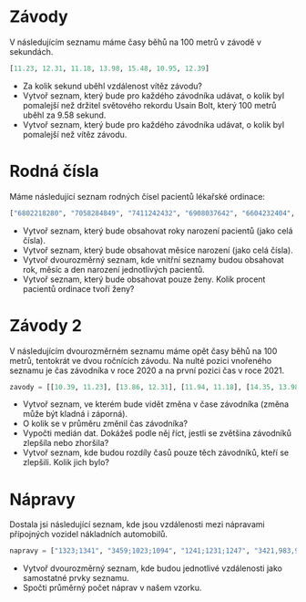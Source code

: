 # Závody

V následujícím seznamu máme časy běhů na 100 metrů v závodě v sekundách.

```py
[11.23, 12.31, 11.18, 13.98, 15.48, 10.95, 12.39]
```

* Za kolik sekund uběhl vzdálenost vítěz závodu?
* Vytvoř seznam, který bude pro každého závodníka udávat, o kolik byl pomalejší než držitel světového rekordu Usain Bolt, který 100 metrů uběhl za 9.58 sekund.
* Vytvoř seznam, který bude pro každého závodníka udávat, o kolik byl pomalejší než vítěz závodu.

# Rodná čísla

Máme následující seznam rodných čísel pacientů lékařské ordinace:

```py
["6802218280", "7058284849", "7411242432", "6908037642", "6604232404", "7904017748", "9154056219", "9462207975"]
```

* Vytvoř seznam, který bude obsahovat roky narození pacientů (jako celá čísla).
* Vytvoř seznam, který bude obsahovat měsíce narození (jako celá čísla).
* Vytvoř dvourozměrný seznam, kde vnitřní seznamy budou obsahovat rok, měsíc a den narození jednotlivých pacientů.
* Vytvoř seznam, který bude obsahovat pouze ženy. Kolik procent pacientů ordinace tvoří ženy?

# Závody 2

V následujícím dvourozměrném seznamu máme opět časy běhů na 100 metrů, tentokrát ve dvou ročnících závodu. Na nulté pozici vnořeného seznamu je čas závodníka v roce 2020 a na první pozici čas v roce 2021.

```py
zavody = [[10.39, 11.23], [13.86, 12.31], [11.94, 11.18], [14.35, 13.98], [12.64, 15.48], [11.24, 10.95], [13.37, 12.39]]
```

* Vytvoř seznam, ve kterém bude vidět změna v čase závodníka (změna může být kladná i záporná).
* O kolik se v průměru změnil čas závodníka?
* Vypočti medián dat. Dokážeš podle něj říct, jestli se zvětšina závodníků zlepšíla nebo zhoršila?
* Vytvoř seznam, kde budou rozdíly časů pouze těch závodníků, kteří se zlepšili. Kolik jich bylo?

# Nápravy

Dostala jsi následující seznam, kde jsou vzdálenosti mezi nápravami přípojných vozidel nákladních automobilů.

```py
napravy = ["1323;1341", "3459;1023;1094", "1241;1231;1247", "3421,983,956,954", "3981"]
```

* Vytvoř dvourozměrný seznam, kde budou jednotlivé vzdálenosti jako samostatné prvky seznamu.
* Spočti průměrný počet náprav v našem vzorku.
